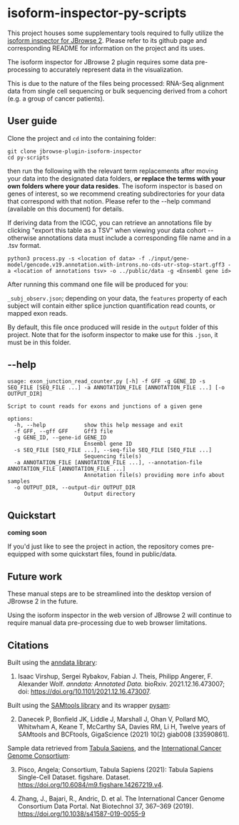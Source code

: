 # isoform-inspector-py-scripts

This project houses some supplementary tools required to fully utilize the [isoform inspector for JBrowse 2](https://github.com/carolinebridge-oicr/jbrowse-plugin-isoform-inspector). Please refer to its github page and corresponding README for information on the project and its uses.

The isoform inspector for JBrowse 2 plugin requires some data pre-processing to accurately represent data in the visualization.

This is due to the nature of the files being processed: RNA-Seq alignment data from single cell sequencing or bulk sequencing derived from a cohort (e.g. a group of cancer patients).

## User guide

Clone the project and `cd` into the containing folder:

```
git clone jbrowse-plugin-isoform-inspector
cd py-scripts
```

then run the following with the relevant term replacements after moving your data into the designated data folders, **or replace the terms with your own folders where your data resides**. The isoform inspector is based on genes of interest, so we recommend creating subdirectories for your data that correspond with that notion. Please refer to the --help command (available on this document) for details.

If deriving data from the ICGC, you can retrieve an annotations file by clicking "export this table as a TSV" when viewing your data cohort -- otherwise annotations data must include a corresponding file name and in a .tsv format.

```
python3 process.py -s <location of data> -f ./input/gene-model/gencode.v19.annotation.with-introns.no-cds-utr-stop-start.gff3 -a <location of annotations tsv> -o ../public/data -g <Ensembl gene id>
```

After running this command one file will be produced for you:

`_subj_observ.json`; depending on your data, the `features` property of each subject will contain either splice junction quantification read counts, or mapped exon reads.

By default, this file once produced will reside in the `output` folder of this project. Note that for the isoform inspector to make use for this `.json`, it must be in this folder.

## --help

```
usage: exon_junction_read_counter.py [-h] -f GFF -g GENE_ID -s SEQ_FILE [SEQ_FILE ...] -a ANNOTATION_FILE [ANNOTATION_FILE ...] [-o OUTPUT_DIR]

Script to count reads for exons and junctions of a given gene

options:
  -h, --help            show this help message and exit
  -f GFF, --gff GFF     Gff3 file
  -g GENE_ID, --gene-id GENE_ID
                        Ensembl gene ID
  -s SEQ_FILE [SEQ_FILE ...], --seq-file SEQ_FILE [SEQ_FILE ...]
                        Sequencing file(s)
  -a ANNOTATION_FILE [ANNOTATION_FILE ...], --annotation-file ANNOTATION_FILE [ANNOTATION_FILE ...]
                        Annotation file(s) providing more info about samples
  -o OUTPUT_DIR, --output-dir OUTPUT_DIR
                        Output directory
```

## Quickstart

**coming soon**

If you'd just like to see the project in action, the repository comes pre-equipped with some quickstart files, found in public/data.

## Future work

These manual steps are to be streamlined into the desktop version of JBrowse 2 in the future.

Using the isoform inspector in the web version of JBrowse 2 will continue to require manual data pre-processing due to web browser limitations.

## Citations

Built using the [anndata library](https://github.com/scverse/anndata):

1. Isaac Virshup, Sergei Rybakov, Fabian J. Theis, Philipp Angerer, F. Alexander Wolf. _anndata: Annotated Data._ bioRxiv. 2021.12.16.473007; doi: https://doi.org/10.1101/2021.12.16.473007.

Built using the [SAMtools library](http://www.htslib.org/) and its wrapper [pysam](https://pysam.readthedocs.io/en/latest/api.html):

2. Danecek P, Bonfield JK, Liddle J, Marshall J, Ohan V, Pollard MO, Whitwham A, Keane T, McCarthy SA, Davies RM, Li H, Twelve years of SAMtools and BCFtools, GigaScience (2021) 10(2) giab008 [33590861].

Sample data retrieved from [Tabula Sapiens](https://figshare.com/projects/Tabula_Sapiens/100973), and the [International Cancer Genome Consortium](https://dcc.icgc.org/):

3. Pisco, Angela; Consortium, Tabula Sapiens (2021): Tabula Sapiens Single-Cell Dataset. figshare. Dataset. https://doi.org/10.6084/m9.figshare.14267219.v4.

4. Zhang, J., Bajari, R., Andric, D. et al. The International Cancer Genome Consortium Data Portal. Nat Biotechnol 37, 367–369 (2019). https://doi.org/10.1038/s41587-019-0055-9
